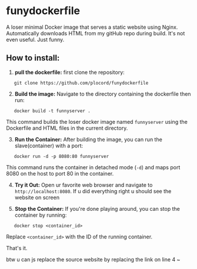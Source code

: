 # funydockerfile
A loser minimal Docker image that serves a static website using Nginx. Automatically downloads HTML from my gitHub repo during build. It's not even useful. Just funny.

## How to install:

1. **pull the dockerfile:**
   first clone the repository:
```
   git clone https://github.com/plocord/funydockerfile
```


2. **Build the image:**
Navigate to the directory containing the dockerfile then run:
```
   docker build -t funnyserver .
```

This command builds the loser docker image named `funnyserver` using the Dockerfile and HTML files in the current directory.

3. **Run the Container:**
After building the image, you can run the slave(container) with a port:
```
   docker run -d -p 8080:80 funnyserver
```

This command runs the container in detached mode (`-d`) and maps port 8080 on the host to port 80 in the container.

4. **Try it Out:**
Open ur favorite web browser and navigate to `http://localhost:8080`. If u did everything right u should see the website on screen

5. **Stop the Container:**
If you're done playing around, you can stop the container by running:
```
   docker stop <container_id>
```

Replace `<container_id>` with the ID of the running container.

That's it.

btw u can js replace the source website by replacing the link on line 4
~
